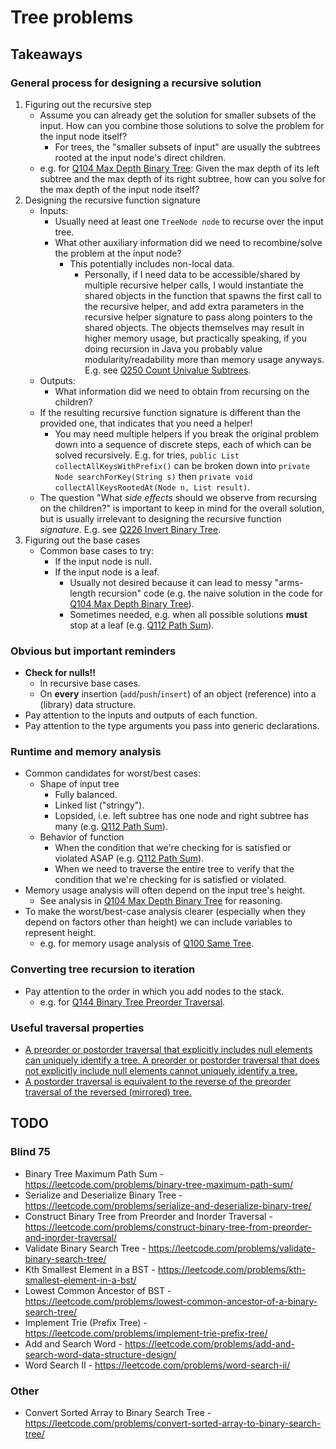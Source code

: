 # Tree problems

[//]: # (reference-style links)
[Q100]: https://github.com/tedklin/back-to-basics/tree/master/02_pl-usage/java/exercises/src/tree/a_basic/Q100_SameTree
[Q104]: https://github.com/tedklin/back-to-basics/tree/master/02_pl-usage/java/exercises/src/tree/a_basic/Q104_MaxDepthBinaryTree
[Q112]: https://github.com/tedklin/back-to-basics/tree/master/02_pl-usage/java/exercises/src/tree/a_basic/Q112_PathSum
[Q144]: https://github.com/tedklin/back-to-basics/tree/master/02_pl-usage/java/exercises/src/tree/_traversals/Q144_BinaryTreePreorderTraversal
[Q226]: https://github.com/tedklin/back-to-basics/tree/master/02_pl-usage/java/exercises/src/tree/a_basic/Q226_InvertBinaryTree
[Q250]: https://github.com/tedklin/back-to-basics/tree/master/02_pl-usage/java/exercises/src/tree/b_nontrivial/Q250_CountUnivalueSubtrees

## Takeaways

### General process for designing a recursive solution
1. Figuring out the recursive step
    - Assume you can already get the solution for smaller subsets of the input. How can you combine those solutions to solve the problem for the input node itself?
        - For trees, the "smaller subsets of input" are usually the subtrees rooted at the input node's direct children.
    - e.g. for [Q104 Max Depth Binary Tree][Q104]: Given the max depth of its left subtree and the max depth of its right subtree, how can you solve for the max depth of the input node itself?
2. Designing the recursive function signature
    - Inputs:
        - Usually need at least one `TreeNode node` to recurse over the input tree.
        - What other auxiliary information did we need to recombine/solve the problem at the input node?
            - This potentially includes non-local data.
                - Personally, if I need data to be accessible/shared by multiple recursive helper calls, I would instantiate the shared objects in the function that spawns the first call to the recursive helper, and add extra parameters in the recursive helper signature to pass along pointers to the shared objects. The objects themselves may result in higher memory usage, but practically speaking, if you doing recursion in Java you probably value modularity/readability more than memory usage anyways. E.g. see [Q250 Count Univalue Subtrees][Q250].
    - Outputs:
        - What information did we need to obtain from recursing on the children?
    - If the resulting recursive function signature is different than the provided one, that indicates that you need a helper!
        - You may need multiple helpers if you break the original problem down into a sequence of discrete steps, each of which can be solved recursively. E.g. for tries, `public List collectAllKeysWithPrefix()` can be broken down into `private Node searchForKey(String s)` then `private void collectAllKeysRootedAt(Node n, List result)`.
    - The question "What *side effects* should we observe from recursing on the children?" is important to keep in mind for the overall solution, but is usually irrelevant to designing the recursive function *signature*. E.g. see [Q226 Invert Binary Tree][Q226].
3. Figuring out the base cases
    - Common base cases to try:
        - If the input node is null.
        - If the input node is a leaf.
            - Usually not desired because it can lead to messy "arms-length recursion" code (e.g. the naive solution in the code for [Q104 Max Depth Binary Tree][Q104]).
            - Sometimes needed, e.g. when all possible solutions **must** stop at a leaf (e.g. [Q112 Path Sum][Q112]).

### Obvious but important reminders
- **Check for nulls!!**
    - In recursive base cases.
    - On **every** insertion (`add`/`push`/`insert`) of an object (reference) into a (library) data structure.
- Pay attention to the inputs and outputs of each function.
- Pay attention to the type arguments you pass into generic declarations.

### Runtime and memory analysis
- Common candidates for worst/best cases:
    - Shape of input tree
        - Fully balanced.
        - Linked list ("stringy").
        - Lopsided, i.e. left subtree has one node and right subtree has many (e.g. [Q112 Path Sum][Q112]).
    - Behavior of function
        - When the condition that we're checking for is satisfied or violated ASAP (e.g. [Q112 Path Sum][Q112]).
        - When we need to traverse the entire tree to verify that the condition that we're checking for is satisfied or violated.
- Memory usage analysis will often depend on the input tree's height.
    - See analysis in [Q104 Max Depth Binary Tree][Q104] for reasoning.
- To make the worst/best-case analysis clearer (especially when they depend on factors other than height) we can include variables to represent height.
    - e.g. for memory usage analysis of [Q100 Same Tree][Q100].

### Converting tree recursion to iteration
- Pay attention to the order in which you add nodes to the stack.
    - e.g. for [Q144 Binary Tree Preorder Traversal][Q144].

### Useful traversal properties
- [A preorder or postorder traversal that explicitly includes null elements can uniquely identify a tree. A preorder or postorder traversal that does not explicitly include null elements cannot uniquely identify a tree.](https://stackoverflow.com/questions/45871284/uniqueness-of-inorder-preorder-and-postorder-traversal-with-null-elements)
- [A postorder traversal is equivalent to the reverse of the preorder traversal of the reversed (mirrored) tree.](https://github.com/tedklin/back-to-basics/blob/master/02_pl-usage/java/exercises/src/tree/_traversals/Q145_BinaryTreePostorderTraversal/notes.md#followup-from-recursion-to-iteration-two-stacks)


## TODO

### Blind 75

- Binary Tree Maximum Path Sum - https://leetcode.com/problems/binary-tree-maximum-path-sum/
- Serialize and Deserialize Binary Tree - https://leetcode.com/problems/serialize-and-deserialize-binary-tree/
- Construct Binary Tree from Preorder and Inorder Traversal - https://leetcode.com/problems/construct-binary-tree-from-preorder-and-inorder-traversal/
- Validate Binary Search Tree - https://leetcode.com/problems/validate-binary-search-tree/
- Kth Smallest Element in a BST - https://leetcode.com/problems/kth-smallest-element-in-a-bst/
- Lowest Common Ancestor of BST - https://leetcode.com/problems/lowest-common-ancestor-of-a-binary-search-tree/
- Implement Trie (Prefix Tree) - https://leetcode.com/problems/implement-trie-prefix-tree/
- Add and Search Word - https://leetcode.com/problems/add-and-search-word-data-structure-design/
- Word Search II - https://leetcode.com/problems/word-search-ii/

### Other

- Convert Sorted Array to Binary Search Tree - https://leetcode.com/problems/convert-sorted-array-to-binary-search-tree/
